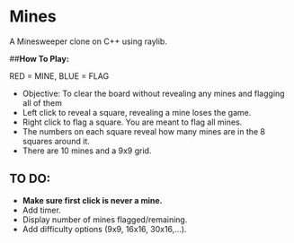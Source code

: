 # Mines
A Minesweeper clone on C++ using raylib.


##__How To Play:__

RED = MINE, 
BLUE = FLAG

- Objective: To clear the board without revealing any mines and flagging all of them
- Left click to reveal a square, revealing a mine loses the game.
- Right click to flag a square. You are meant to flag all mines.
- The numbers on each square reveal how many mines are in the 8 squares around it.
- There are 10 mines and a 9x9 grid.


## __TO DO:__
- **Make sure first click is never a mine.**
- Add timer.
- Display number of mines flagged/remaining.
- Add difficulty options (9x9, 16x16, 30x16,...).
